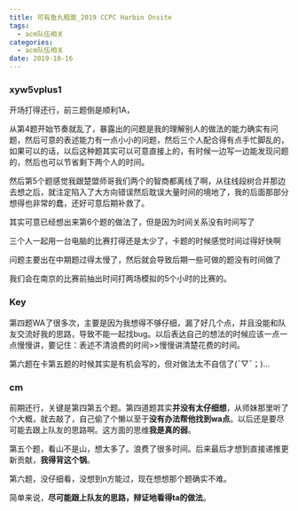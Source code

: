 ```yaml
---
title: 可有鱼丸粗面_2019 CCPC Harbin Onsite
tags: 
  - acm队伍相关
categories:
  - acm队伍相关
date: 2019-10-16
---
```




### xyw5vplus1

开场打得还行，前三题倒是顺利1A，

从第4题开始节奏就乱了，暴露出的问题是我的理解别人的做法的能力确实有问题，然后可意的表述能力有一点小小的问题，然后三个人配合得有点手忙脚乱的，如果可以的话，以后这种题其实可以可意直接上的，有时候一边写一边能发现问题的，然后也可以节省剩下两个人的时间。

然后第5个题感觉我跟楚盟师哥我们两个的智商都离线了啊，从往线段树合并那边去想之后，就注定陷入了大方向错误然后耽误大量时间的境地了，我的后面那部分想得也非常的蠢，还好可意后期补救了。

其实可意已经想出来第6个题的做法了，但是因为时间关系没有时间写了

三个人一起用一台电脑的比赛打得还是太少了，卡题的时候感觉时间过得好快啊

问题主要出在中期题过得太慢了，然后就会导致后期一些可做的题没有时间做了

我们会在南京的比赛前抽出时间打两场模拟的5个小时的比赛的。



### Key

第四题WA了很多次，主要是因为我想得不够仔细，漏了好几个点，并且没能和队友交流好我的思路，导致不能一起找bug。以后表达自己的想法的时候应该一点一点慢慢讲，要记住：表述不清浪费的时间>>慢慢讲清楚花费的时间。

第六题在卡第五题的时候其实是有机会写的，但对做法太不自信了(ˉ▽ˉ；)...

### cm

前期还行，关键是第四第五个题。第四道题其实**并没有太仔细想**，从师妹那里听了个大概，就去敲了，自己偷了个懒以至于**没有办法帮他找到wa点**。以后还是要尽可能去跟上队友的思路啊。这方面的思维**我是真的弱**。

第五个题，看山不是山，想太多了。浪费了很多时间。后来最后才想到直接递推更新贡献，**我得背这个锅**。

第六题，没仔细看，没想到n方能过，现在想想那个题确实不难。

简单来说，**尽可能跟上队友的思路，辩证地看得ta的做法**。

